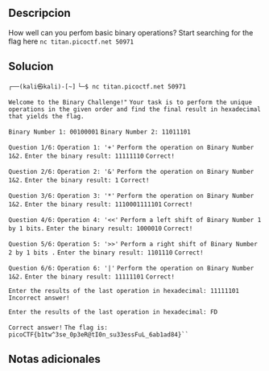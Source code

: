## Descripcion 

How well can you perfom basic binary operations? Start searching for the flag here `nc titan.picoctf.net 50971`

## Solucion

`┌──(kali㉿kali)-[~]`
`└─$ nc titan.picoctf.net 50971`

`Welcome to the Binary Challenge!"`
`Your task is to perform the unique operations in the given order and find the final result in hexadecimal that yields the flag.`

`Binary Number 1: 00100001`
`Binary Number 2: 11011101`


`Question 1/6:`
`Operation 1: '+'`
`Perform the operation on Binary Number 1&2.`
`Enter the binary result: 11111110`
`Correct!`

`Question 2/6:`
`Operation 2: '&'`
`Perform the operation on Binary Number 1&2.`
`Enter the binary result: 1`
`Correct!`

`Question 3/6:`
`Operation 3: '*'`
`Perform the operation on Binary Number 1&2.`
`Enter the binary result: 1110001111101`
`Correct!`

`Question 4/6:`
`Operation 4: '<<'`
`Perform a left shift of Binary Number 1 by 1 bits.`
`Enter the binary result: 1000010`
`Correct!`

`Question 5/6:`
`Operation 5: '>>'`
`Perform a right shift of Binary Number 2 by 1 bits .`
`Enter the binary result: 1101110`
`Correct!`

`Question 6/6:`
`Operation 6: '|'`
`Perform the operation on Binary Number 1&2.`
`Enter the binary result: 11111101`
`Correct!`

`Enter the results of the last operation in hexadecimal: 11111101`
`Incorrect answer!`

`Enter the results of the last operation in hexadecimal: FD`

`Correct answer!`
`The flag is: picoCTF{b1tw^3se_0p3eR@tI0n_su33essFuL_6ab1ad84}``
`

## Notas adicionales

